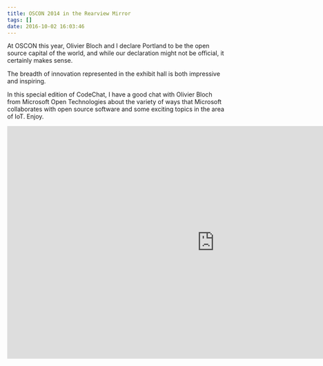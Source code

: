 ```yaml
---
title: OSCON 2014 in the Rearview Mirror
tags: []
date: 2016-10-02 16:03:46
---
```


At OSCON this year, Olivier Bloch and I declare Portland to be the open source capital of the world, and while our declaration might not be official, it certainly makes sense.

The breadth of innovation represented in the exhibit hall is both impressive and inspiring.

In this special edition of CodeChat, I have a good chat with Olivier Bloch from Microsoft Open Technologies about the variety of ways that Microsoft collaborates with open source software and some exciting topics in the area of IoT. Enjoy.

<iframe src="http://channel9.msdn.com/Shows/codechat/oscon2014-olivier/player?h=540&w=960&format=html5" style="height:540px;width:960px;" allowFullScreen frameBorder="0" scrolling="no"></iframe>